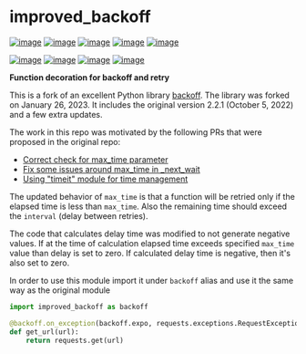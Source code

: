 improved\_backoff
=================

[![image](https://img.shields.io/badge/python-3.7-blue.svg)](https://www.python.org/downloads/release/python-370)
[![image](https://img.shields.io/badge/python-3.8-blue.svg)](https://www.python.org/downloads/release/python-380)
[![image](https://img.shields.io/badge/python-3.9-blue.svg)](https://www.python.org/downloads/release/python-390)
[![image](https://img.shields.io/badge/python-3.10-blue.svg)](https://www.python.org/downloads/release/python-3100)
[![image](https://img.shields.io/badge/python-3.11-blue.svg)](https://www.python.org/downloads/release/python-3110)

[![image](https://github.com/Kirusi/improved_backoff/workflows/tests/badge.svg)](https://github.com/Kirusi/improved_backoff/actions/workflows/tests.yml)
[![image](https://kirusi.github.io/improved_backoff/coverage.svg)](https://github.com/Kirusi/improved_backoff/actions/workflows/coverage.yml)
[![image](https://img.shields.io/pypi/v/improved_backoff.svg)](https://pypi.python.org/pypi/improved_backoff)
[![image](https://img.shields.io/github/license/kirusi/improved_backoff)](https://github.com/kirusi/improved_backoff/blob/master/LICENSE)

**Function decoration for backoff and retry**

This is a fork of an excellent Python library
[backoff](https://github.com/litl/backoff). The library was forked on January 26, 2023.
It includes the original version 2.2.1 (October 5, 2022) and a few extra updates.

The work in this repo was motivated by the following PRs that were proposed in the original repo:

-   [Correct check for max\_time parameter](https://github.com/litl/backoff/pull/130)
-   [Fix some issues around max\_time in \_next\_wait](https://github.com/litl/backoff/pull/136)
-   [Using \"timeit\" module for time management](https://github.com/litl/backoff/pull/185)

The updated behavior of `max_time` is that a function will be retried only if the elapsed time is less
than `max_time`. Also the remaining time should exceed the `interval` (delay between retries).

The code that calculates delay time was modified to not generate negative values.
If at the time of calculation elapsed time exceeds specified `max_time` value than delay is set to zero.
If calculated delay time is negative, then it's also set to zero.

In order to use this module import it under `backoff` alias and use it
the same way as the original module

```python
import improved_backoff as backoff

@backoff.on_exception(backoff.expo, requests.exceptions.RequestException)
def get_url(url):
    return requests.get(url)
```
